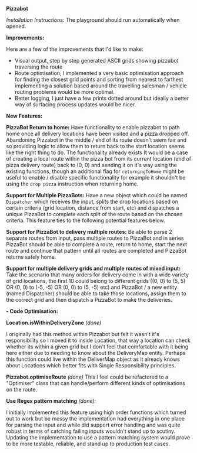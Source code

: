 
**Pizzabot**

*Installation Instructions:*
The playground should run automatically when opened.

**Improvements:**

Here are a few of the improvements that I'd like to make:
- Visual output, step by step generated ASCII grids showing pizzabot traversing the route
- Route optimisation, I implemented a very basic optimisation approach for finding the closest grid points and sorting from nearest to farthest
    implementing a solution based around the travelling salesman / vehicle routing problems would be more optimal.
- Better logging, I just have a few prints dotted around but ideally a better way of surfacing process updates would be nicer.

**New Features:**

**PizzaBot Return to home:**
Have functionality to enable pizzabot to path home once all delivery locations have been visited and a pizza dropped off. Abandoning Pizzabot in the middle / end of its route doesn't seem fair and so providing logic to allow them to return back to the start location seems like the right thing to do. The functionality already exists It would be a case of creating a local route within the pizza bot from its current location (end of pizza delivery route) back to (0, 0) and sending it on it's way using the existing functions, though an additional flag for `returningToHome` might be useful to enable / disable specific functionality for example it shouldn't be using the `drop pizza` instruction when returning home.

**Support for Multiple PizzaBots:**
Have a new object which could be named `Dispatcher` which receives the input, splits the drop locations based on certain criteria (grid location, distance from start, etc) and dispatches a unique PizzaBot to complete each split of the route based on the chosen criteria. This feature ties to the following potential features below. 

**Support for PizzaBot to delivery multiple routes:**
Be able to parse 2 separate routes from input, pass multiple routes to PizzaBot and in series PizzaBot should be able to complete a route, return to home, start the next route and continue that pattern until all routes are completed and PizzaBot returns safely home.

**Support for multiple delivery grids and multiple routes of mixed input:**
Take the scenario that many orders for delivery come in with a wide variety of grid locations, the first 10 could belong to different grids ((0, 0) to (5, 5) OR (0, 0) to (-5, -5) OR (0, 0) to (5, -5) etc) and PizzaBot / a new entity (named Dispatcher) should be able to take those locations, assign them to the correct grid and then dispatch a PizzaBot to make the deliveries.  

**- Code Optimisation:**

**Location.isWithinDeliveryZone** *(done)*

I originally had this method within Pizzabot but felt it wasn't it's responsibility so I moved it to inside Location, that way a location can check whether its within a given grid but I don't feel that comfortable with it being here either due to needing to know about the DeliveryMap entity. Perhaps this function could live within the DeliverMap object as it already knows about Locations which better fits with Single Responsibility principles.


**Pizzabot.optimiseRoute** *(done)*
This I feel could be refactored to a "Optimiser" class that can handle/perform different kinds of optimisations on the route.


**Use Regex pattern matching** *(done):*

I initially implemented this feature using high order functions which turned out to work but be messy the implementation had everything in one place for parsing the input and while did support error handling and was quite robust in terms of catching failing inputs wouldn't stand up to scutiny.
Updating the implementation to use a pattern matching system would prove to be more testable, reliable, and stand up to production test cases.

